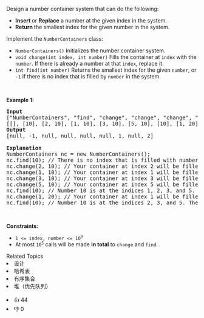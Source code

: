<p>Design a number container system that can do the following:</p>

<ul> 
 <li><strong>Insert </strong>or <strong>Replace</strong> a number at the given index in the system.</li> 
 <li><strong>Return </strong>the smallest index for the given number in the system.</li> 
</ul>

<p>Implement the <code>NumberContainers</code> class:</p>

<ul> 
 <li><code>NumberContainers()</code> Initializes the number container system.</li> 
 <li><code>void change(int index, int number)</code> Fills the container at <code>index</code> with the <code>number</code>. If there is already a number at that <code>index</code>, replace it.</li> 
 <li><code>int find(int number)</code> Returns the smallest index for the given <code>number</code>, or <code>-1</code> if there is no index that is filled by <code>number</code> in the system.</li> 
</ul>

<p>&nbsp;</p> 
<p><strong class="example">Example 1:</strong></p>

<pre>
<strong>Input</strong>
["NumberContainers", "find", "change", "change", "change", "change", "find", "change", "find"]
[[], [10], [2, 10], [1, 10], [3, 10], [5, 10], [10], [1, 20], [10]]
<strong>Output</strong>
[null, -1, null, null, null, null, 1, null, 2]

<strong>Explanation</strong>
NumberContainers nc = new NumberContainers();
nc.find(10); // There is no index that is filled with number 10. Therefore, we return -1.
nc.change(2, 10); // Your container at index 2 will be filled with number 10.
nc.change(1, 10); // Your container at index 1 will be filled with number 10.
nc.change(3, 10); // Your container at index 3 will be filled with number 10.
nc.change(5, 10); // Your container at index 5 will be filled with number 10.
nc.find(10); // Number 10 is at the indices 1, 2, 3, and 5. Since the smallest index that is filled with 10 is 1, we return 1.
nc.change(1, 20); // Your container at index 1 will be filled with number 20. Note that index 1 was filled with 10 and then replaced with 20. 
nc.find(10); // Number 10 is at the indices 2, 3, and 5. The smallest index that is filled with 10 is 2. Therefore, we return 2.
</pre>

<p>&nbsp;</p> 
<p><strong>Constraints:</strong></p>

<ul> 
 <li><code>1 &lt;= index, number &lt;= 10<sup>9</sup></code></li> 
 <li>At most <code>10<sup>5</sup></code> calls will be made <strong>in total</strong> to <code>change</code> and <code>find</code>.</li> 
</ul>

<div><div>Related Topics</div><div><li>设计</li><li>哈希表</li><li>有序集合</li><li>堆（优先队列）</li></div></div><br><div><li>👍 44</li><li>👎 0</li></div>